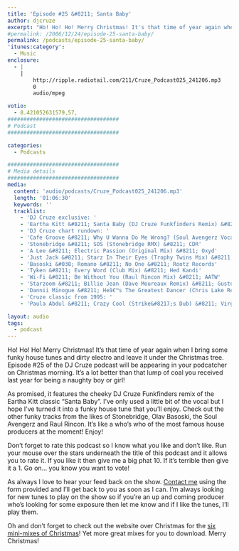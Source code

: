 ```yaml
---
title: 'Episode #25 &#8211; Santa Baby'
author: djcruze
excerpt: "Ho! Ho! Ho! Merry Christmas! It's that time of year again when I bring some funky house tunes and dirty electro and leave it under the Christmas tree. Episode #25 of the DJ Cruze podcast will be appearing in your podcatcher on Christmas morning. It's a lot better than that lump of coal you received last year for being a naughty boy or girl!"
#permalink: /2006/12/24/episode-25-santa-baby/
permalink: /podcasts/episode-25-santa-baby/
'itunes:category':
  - Music
enclosure:
  - |
    |
        http://ripple.radiotail.com/211/Cruze_Podcast025_241206.mp3
        0
        audio/mpeg

votio:
  - 8.421052631579,57,
###################################
# Podcast
###################################

categories:
  - Podcasts

###################################
# Media details
###################################
media:
  content: 'audio/podcasts/Cruze_Podcast025_241206.mp3'
  length: '01:06:30'
  keywords: ''
  tracklist:
    - 'DJ Cruze exclusive: '
    - 'Eartha Kitt &#8211; Santa Baby (DJ Cruze Funkfinders Remix) &#8211; CDR'
    - 'DJ Cruze chart rundown: '
    - 'Cafe Groove &#8211; Why U Wanna Do Me Wrong? (Soul Avengerz Vocal Mix) &#8211; Hit! Records'
    - 'Stonebridge &#8211; SOS (Stonebridge RMX) &#8211; CDR'
    - 'A Lee &#8211; Electric Passion (Original Mix) &#8211; Oxyd'
    - 'Just Jack &#8211; Starz In Their Eyes (Trophy Twins Mix) &#8211; Mercury Records'
    - 'Basoski &#038; Romano &#8211; No One &#8211; Rootz Records'
    - 'Tyken &#8211; Every Word (Club Mix) &#8211; Hed Kandi'
    - 'Wi-Fi &#8211; Be Without You (Raul Rincon Mix) &#8211; AATW'
    - 'Starzoom &#8211; Billie Jean (Dave Moureaux Remix) &#8211; Gusto Records'
    - 'Dannii Minogue &#8211; Heâ€™s The Greatest Dancer (Chris Lake Remix) &#8211; AATW'
    - 'Cruze classic from 1995: '
    - 'Paula Abdul &#8211; Crazy Cool (Strike&#8217;s Dub) &#8211; Virgin'

layout: audio
tags:
  - podcast
---
```


Ho! Ho! Ho! Merry Christmas! It&#8217;s that time of year again when I bring some funky house tunes and dirty electro and leave it under the Christmas tree. Episode #25 of the DJ Cruze podcast will be appearing in your podcatcher on Christmas morning. It&#8217;s a lot better than that lump of coal you received last year for being a naughty boy or girl!

As promised, it features the cheeky DJ Cruze Funkfinders remix of the Eartha Kitt classic &#8220;Santa Baby&#8221;. I&#8217;ve only used a little bit of the vocal but I hope I&#8217;ve turned it into a funky house tune that you&#8217;ll enjoy. Check out the other funky tracks from the likes of Stonebridge, Olav Basoski, the Soul Avengerz and Raul Rincon. It&#8217;s like a who&#8217;s who of the most famous house producers at the moment! Enjoy!

Don&#8217;t forget to rate this podcast so I know what you like and don&#8217;t like. Run your mouse over the stars underneath the title of this podcast and it allows you to rate it. If you like it then give me a big phat 10. If it&#8217;s terrible then give it a 1. Go on&#8230; you know you want to vote!

As always I love to hear your feed back on the show. [Contact me][1] using the form provided and I&#8217;ll get back to you as soon as I can. I&#8217;m always looking for new tunes to play on the show so if you&#8217;re an up and coming producer who&#8217;s looking for some exposure then let me know and if I like the tunes, I&#8217;ll play them.

Oh and don&#8217;t forget to check out the website over Christmas for the [six mini-mixes of Christmas][2]! Yet more great mixes for you to download. Merry Christmas!

[1]: http://www.djcruze.co.uk/cms/contact/
[2]: http://www.djcruze.co.uk/cms/2006/12/24/the-six-mini-mixes-of-christmas/
